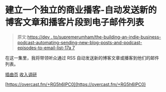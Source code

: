# 建立一个独立的商业播客-自动发送新的博客文章和播客片段到电子邮件列表

> 原文:[https://dev . to/supremerumham/the-building-an-indie-business-podcast-automating-sending-new-blog-posts-and-podcast-episodes-to-email-list-17a 7](https://dev.to/supremerumham/the-building-an-indie-business-podcast-automating-sending-new-blog-posts-and-podcast-episodes-to-email-list-17a7)

在这一集里，我将带领听众通过 RSS 自动发送新的博客文章或播客到他们的邮件列表。

[插曲页](https://baib-podcast.com)
[收入调研](https://revenueresearch.co/)

[https://overcast.fm/+RG5h6IPC0](https://overcast.fm/+RG5h6IPC0)